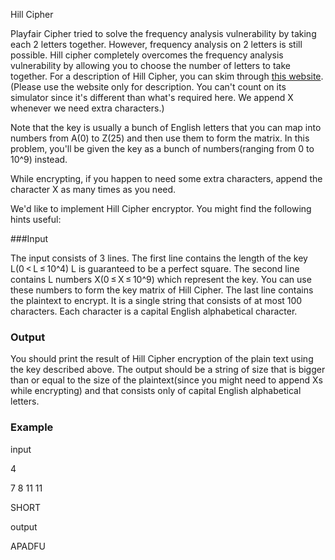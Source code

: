 Hill Cipher

Playfair Cipher tried to solve the frequency analysis vulnerability by taking each 2 letters together. However, frequency analysis on 2 letters is still possible. Hill cipher completely overcomes the frequency analysis vulnerability by allowing you to choose the number of letters to take together. For a description of Hill Cipher, you can skim through [this website](https://crypto.interactive-maths.com/hill-cipher.html).(Please use the website only for description. You can't count on its simulator since it's different than what's required here. We append X whenever we need extra characters.)

Note that the key is usually a bunch of English letters that you can map into numbers from A(0) to Z(25) and then use them to form the matrix. In this problem, you'll be given the key as a bunch of numbers(ranging from 0 to 10^9) instead.

While encrypting, if you happen to need some extra characters, append the character X as many times as you need.

We'd like to implement Hill Cipher encryptor. You might find the following hints useful:



###Input

The input consists of 3 lines. The first line contains the length of the key L(0 < L ≤ 10^4) L is guaranteed to be a perfect square. The second line contains L numbers X(0 ≤ X ≤ 10^9) which represent the key. You can use these numbers to form the key matrix of Hill Cipher. The last line contains the plaintext to encrypt. It is a single string that consists of at most 100 characters. Each character is a capital English alphabetical character.

### Output
You should print the result of Hill Cipher encryption of the plain text using the key described above. The output should be a string of size that is bigger than or equal to the size of the plaintext(since you might need to append Xs while encrypting) and that consists only of capital English alphabetical letters.

### Example
input

4

7 8 11 11

SHORT

output 

APADFU
